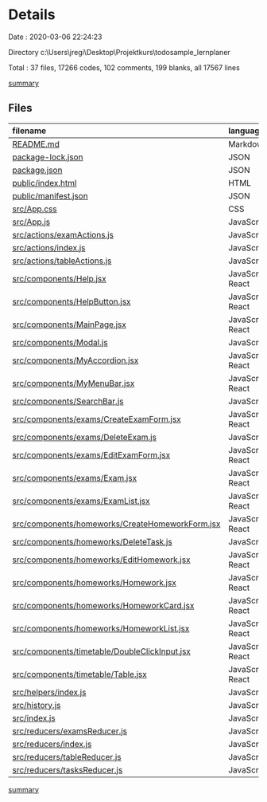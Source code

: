 # Details

Date : 2020-03-06 22:24:23

Directory c:\Users\jregi\Desktop\Projektkurs\todosample_lernplaner

Total : 37 files,  17266 codes, 102 comments, 199 blanks, all 17567 lines

[summary](results.md)

## Files
| filename | language | code | comment | blank | total |
| :--- | :--- | ---: | ---: | ---: | ---: |
| [README.md](/README.md) | Markdown | 37 | 0 | 32 | 69 |
| [package-lock.json](/package-lock.json) | JSON | 14,176 | 0 | 1 | 14,177 |
| [package.json](/package.json) | JSON | 54 | 0 | 1 | 55 |
| [public/index.html](/public/index.html) | HTML | 25 | 23 | 1 | 49 |
| [public/manifest.json](/public/manifest.json) | JSON | 25 | 0 | 1 | 26 |
| [src/App.css](/src/App.css) | CSS | 18 | 0 | 1 | 19 |
| [src/App.js](/src/App.js) | JavaScript | 45 | 0 | 3 | 48 |
| [src/actions/examActions.js](/src/actions/examActions.js) | JavaScript | 44 | 2 | 1 | 47 |
| [src/actions/index.js](/src/actions/index.js) | JavaScript | 46 | 3 | 4 | 53 |
| [src/actions/tableActions.js](/src/actions/tableActions.js) | JavaScript | 44 | 0 | 2 | 46 |
| [src/components/Help.jsx](/src/components/Help.jsx) | JavaScript React | 111 | 0 | 2 | 113 |
| [src/components/HelpButton.jsx](/src/components/HelpButton.jsx) | JavaScript React | 18 | 0 | 1 | 19 |
| [src/components/MainPage.jsx](/src/components/MainPage.jsx) | JavaScript React | 183 | 1 | 7 | 191 |
| [src/components/Modal.js](/src/components/Modal.js) | JavaScript | 18 | 0 | 3 | 21 |
| [src/components/MyAccordion.jsx](/src/components/MyAccordion.jsx) | JavaScript React | 35 | 0 | 6 | 41 |
| [src/components/MyMenuBar.jsx](/src/components/MyMenuBar.jsx) | JavaScript React | 77 | 0 | 1 | 78 |
| [src/components/SearchBar.js](/src/components/SearchBar.js) | JavaScript | 25 | 0 | 5 | 30 |
| [src/components/exams/CreateExamForm.jsx](/src/components/exams/CreateExamForm.jsx) | JavaScript React | 338 | 7 | 8 | 353 |
| [src/components/exams/DeleteExam.js](/src/components/exams/DeleteExam.js) | JavaScript | 62 | 0 | 9 | 71 |
| [src/components/exams/EditExamForm.jsx](/src/components/exams/EditExamForm.jsx) | JavaScript React | 334 | 11 | 8 | 353 |
| [src/components/exams/Exam.jsx](/src/components/exams/Exam.jsx) | JavaScript React | 132 | 2 | 11 | 145 |
| [src/components/exams/ExamList.jsx](/src/components/exams/ExamList.jsx) | JavaScript React | 141 | 17 | 11 | 169 |
| [src/components/homeworks/CreateHomeworkForm.jsx](/src/components/homeworks/CreateHomeworkForm.jsx) | JavaScript React | 163 | 4 | 8 | 175 |
| [src/components/homeworks/DeleteTask.js](/src/components/homeworks/DeleteTask.js) | JavaScript | 59 | 0 | 8 | 67 |
| [src/components/homeworks/EditHomework.jsx](/src/components/homeworks/EditHomework.jsx) | JavaScript React | 184 | 4 | 8 | 196 |
| [src/components/homeworks/Homework.jsx](/src/components/homeworks/Homework.jsx) | JavaScript React | 89 | 5 | 10 | 104 |
| [src/components/homeworks/HomeworkCard.jsx](/src/components/homeworks/HomeworkCard.jsx) | JavaScript React | 52 | 0 | 3 | 55 |
| [src/components/homeworks/HomeworkList.jsx](/src/components/homeworks/HomeworkList.jsx) | JavaScript React | 76 | 0 | 9 | 85 |
| [src/components/timetable/DoubleClickInput.jsx](/src/components/timetable/DoubleClickInput.jsx) | JavaScript React | 68 | 0 | 3 | 71 |
| [src/components/timetable/Table.jsx](/src/components/timetable/Table.jsx) | JavaScript React | 261 | 4 | 7 | 272 |
| [src/helpers/index.js](/src/helpers/index.js) | JavaScript | 94 | 0 | 3 | 97 |
| [src/history.js](/src/history.js) | JavaScript | 2 | 0 | 2 | 4 |
| [src/index.js](/src/index.js) | JavaScript | 25 | 0 | 4 | 29 |
| [src/reducers/examsReducer.js](/src/reducers/examsReducer.js) | JavaScript | 75 | 16 | 2 | 93 |
| [src/reducers/index.js](/src/reducers/index.js) | JavaScript | 5 | 0 | 3 | 8 |
| [src/reducers/tableReducer.js](/src/reducers/tableReducer.js) | JavaScript | 51 | 0 | 6 | 57 |
| [src/reducers/tasksReducer.js](/src/reducers/tasksReducer.js) | JavaScript | 74 | 3 | 4 | 81 |

[summary](results.md)